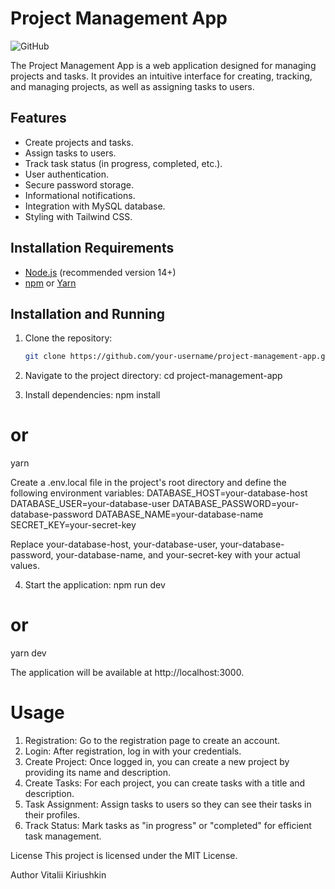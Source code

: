 # Project Management App

![GitHub](https://img.shields.io/github/license/your-username/project-management-app)

The Project Management App is a web application designed for managing projects and tasks. It provides an intuitive interface for creating, tracking, and managing projects, as well as assigning tasks to users.

## Features

- Create projects and tasks.
- Assign tasks to users.
- Track task status (in progress, completed, etc.).
- User authentication.
- Secure password storage.
- Informational notifications.
- Integration with MySQL database.
- Styling with Tailwind CSS.

## Installation Requirements

- [Node.js](https://nodejs.org/) (recommended version 14+)
- [npm](https://www.npmjs.com/) or [Yarn](https://yarnpkg.com/)

## Installation and Running

1. Clone the repository:

   ```bash
   git clone https://github.com/your-username/project-management-app.git

   ```

1. Navigate to the project directory:
   cd project-management-app
1. Install dependencies:
   npm install

# or

yarn

Create a .env.local file in the project's root directory and define the following environment variables:
DATABASE_HOST=your-database-host
DATABASE_USER=your-database-user
DATABASE_PASSWORD=your-database-password
DATABASE_NAME=your-database-name
SECRET_KEY=your-secret-key

Replace your-database-host, your-database-user, your-database-password, your-database-name, and your-secret-key with your actual values.

4. Start the application:
   npm run dev

# or

yarn dev

The application will be available at http://localhost:3000.

# Usage

1. Registration: Go to the registration page to create an account.
2. Login: After registration, log in with your credentials.
3. Create Project: Once logged in, you can create a new project by providing its name and description.
4. Create Tasks: For each project, you can create tasks with a title and description.
5. Task Assignment: Assign tasks to users so they can see their tasks in their profiles.
6. Track Status: Mark tasks as "in progress" or "completed" for efficient task management.

License
This project is licensed under the MIT License.

Author
Vitalii Kiriushkin
